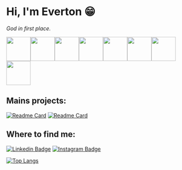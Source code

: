 <i class="devicon-ruby-plain-wordmark colored"></i>

# Hi, I'm Everton :grin:
*God in first place.*

<img src="https://cdn.jsdelivr.net/gh/devicons/devicon/icons/ruby/ruby-plain-wordmark.svg" width="64" height="64" /><img src="https://cdn.jsdelivr.net/gh/devicons/devicon/icons/rails/rails-plain-wordmark.svg" width="64" height="64" /><img src="https://cdn.jsdelivr.net/gh/devicons/devicon/icons/html5/html5-plain-wordmark.svg" width="64" height="64" /><img src="https://cdn.jsdelivr.net/gh/devicons/devicon/icons/css3/css3-plain-wordmark.svg" width="64" height="64" /><img src="https://cdn.jsdelivr.net/gh/devicons/devicon/icons/tailwindcss/tailwindcss-plain.svg" width="64" height="64" /><img src="https://cdn.jsdelivr.net/gh/devicons/devicon/icons/postgresql/postgresql-plain-wordmark.svg" width="64" height="64" /><img src="https://cdn.jsdelivr.net/gh/devicons/devicon/icons/vim/vim-plain.svg" width="64" height="64" /><img src="https://cdn.jsdelivr.net/gh/devicons/devicon/icons/linux/linux-original.svg" width="64" height="64" />

## Mains projects:
[![Readme Card](https://github-readme-stats.vercel.app/api/pin/?username=evertonlopesc&repo=Ruby-Roadmap&theme=midnight-purple)](https://github.com/evertonlopesc/Ruby-Roadmap)
[![Readme Card](https://github-readme-stats.vercel.app/api/pin/?username=evertonlopesc&repo=eTwitter&theme=midnight-purple)](https://github.com/evertonlopesc/eTwitter)

## Where to find me:
[![Linkedin Badge](https://img.shields.io/badge/-EvertonLopes-blue?style=flat-square&logo=Linkedin&logoColor=white&link=https://www.linkedin.com/in/everton-lopes-costa)](https://www.linkedin.com/in/everton-lopes-costa)
[![Instagram Badge](https://img.shields.io/badge/-EvertonLopes-blueviolet?style=flat-square&logo=Instagram&logoColor=white&link=https://www.instagram.com/everton.locos/)](https://www.instagram.com/everton.locos/)

[![Top Langs](https://github-readme-stats.vercel.app/api/top-langs/?username=evertonlopesc&layout=compact&theme=midnight-purple)](https://github.com/evertonlopesc/github-readme-stats)
